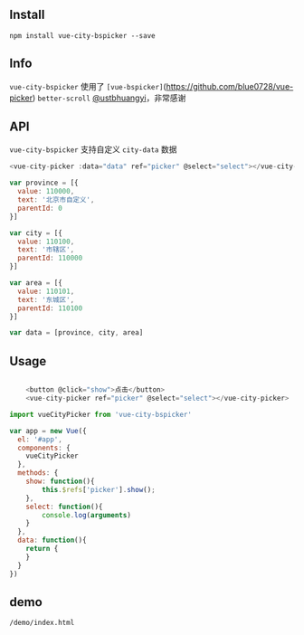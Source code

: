 
## Install
```
npm install vue-city-bspicker --save

```

## Info

`vue-city-bspicker` 使用了 `[vue-bspicker]`(https://github.com/blue0728/vue-picker)  `better-scroll`  [@ustbhuangyi](https://github.com/ustbhuangyi)，非常感谢

## API

`vue-city-bspicker`  支持自定义 `city-data` 数据

```js
<vue-city-picker :data="data" ref="picker" @select="select"></vue-city-picker>

var province = [{
  value: 110000,
  text: '北京市自定义',
  parentId: 0
}]

var city = [{
  value: 110100,
  text: '市辖区',
  parentId: 110000
}]

var area = [{
  value: 110101,
  text: '东城区',
  parentId: 110100
}]

var data = [province, city, area]

```


## Usage

```js

    <button @click="show">点击</button>
    <vue-city-picker ref="picker" @select="select"></vue-city-picker>

import vueCityPicker from 'vue-city-bspicker'

var app = new Vue({
  el: '#app',
  components: {
    vueCityPicker
  },
  methods: {
    show: function(){
        this.$refs['picker'].show();
    },
    select: function(){
        console.log(arguments)
    }
  },
  data: function(){
    return {
    } 
  }
})
```

## demo

`/demo/index.html`
